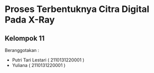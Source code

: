 # Proses Terbentuknya Citra Digital Pada X-Ray
## Kelompok 11 
Beranggotakan :
- Putri Tari Lestari ( 2110131220001 )
- Yuliana ( 2110131220001 )